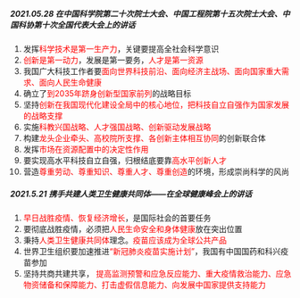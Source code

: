##### 2021.05.28 在中国科学院第二十次院士大会、中国工程院第十五次院士大会、中国科协第十次全国代表大会上的讲话

1. 发挥<font color=red>科学技术是第一生产力</font>，关键要提高全社会科学意识 
2. <font color=red>创新是第一动力</font>，发展是第一要务，<font color=red>人才是第一资源</font>
3. 我国广大科技工作者要<font color=red>面向世界科技前沿、面向经济主战场、面向国家重大需求、面向人民生命健康</font>
4. 确立了<font color=red>到2035年跻身创新型国家前列</font>的战略目标
5. 坚持<font color=red>创新在我国现代化建设全局中的核心地位，把科技自立自强作为国家发展的战略支撑</font>
6. 实施<font color=red>科教兴国战略、人才强国战略、创新驱动发展战略</font>
7. 构建<font color=red>龙头企业牵头、高校院所支撑、各创新主体相互协同</font>的创新联合体
8. 发挥<font color=red>市场在资源配置中的决定性作用</font>
9. 要实现高水平科技自立自强，归根结底要靠<font color=red>高水平创新人才</font>
10. 营造<font color=red>尊重劳动、尊重知识、尊重人才、尊重创造</font>的环境，形成崇尚科学的风尚

##### 2021.5.21 携手共建人类卫生健康共同体——在全球健康峰会上的讲话 

1. <font color=red>早日战胜疫情、恢复经济增长</font>，是国际社会的首要任务
2. 要彻底战胜疫情，必须把<font color=red>人民生命安全和身体健康</font>放在突出位置
3. 秉持<font color=red>人类卫生健康共同体</font>理念。<font color=red>疫苗应该成为全球公共产品</font>
4. 世界卫生组织要加速推进<font color=red>“新冠肺炎疫苗实施计划”</font>，我国有中国国药和科兴疫苗参加
5. 坚持共商共建共享， <font color=red>提高监测预警和应急反应能力、重大疫情救治能力、应急物资储备和保障能力、打击虚假信息能力、向发展中国家提供支持能力</font>